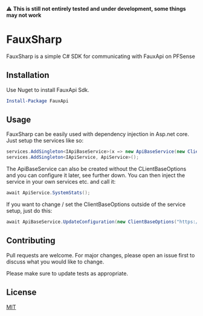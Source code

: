 :warning: **This is still not entirely tested and under development, some things may not work**

# FauxSharp

FauxSharp is a simple C# SDK for communicating with FauxApi on PFSense

## Installation

Use Nuget to install FauxApi Sdk.

```powershell
Install-Package FauxApi
```

## Usage
FauxSharp can be easily used with dependency injection in Asp.net core. Just setup the services like so:
```csharp
services.AddSingleton<IApiBaseService>(x => new ApiBaseService(new ClientBaseOptions("https://pfsense_fauxapi_host","apikey","apisecret",false,true)));
services.AddSingleton<IApiService, ApiService>();
```
The ApiBaseService can also be created without the CLientBaseOptions and you can configure it later, see further down.
You can then inject the service in your own services etc. and call it:
```csharp
await ApiService.SystemStats();
```
If you want to change / set the ClientBaseOptions outside of the service setup, just do this:
```csharp
await ApiBaseService.UpdateConfiguration(new ClientBaseOptions("https://pfsense_fauxapi_host2","apikey2","apisecret2",false,true));
```

## Contributing
Pull requests are welcome. For major changes, please open an issue first to discuss what you would like to change.

Please make sure to update tests as appropriate.

## License
[MIT](https://choosealicense.com/licenses/mit/)
